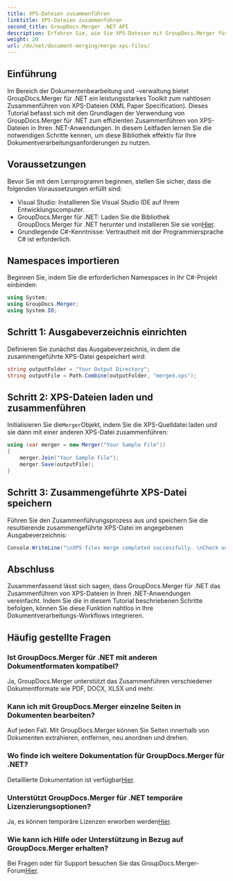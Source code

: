 ```yaml
---
title: XPS-Dateien zusammenführen
linktitle: XPS-Dateien zusammenführen
second_title: GroupDocs.Merger .NET API
description: Erfahren Sie, wie Sie XPS-Dateien mit GroupDocs.Merger für .NET mühelos zusammenführen. Vereinfachen Sie die Dokumentenverarbeitung in Ihren .NET-Anwendungen.
weight: 20
url: /de/net/document-merging/merge-xps-files/
---
```

## Einführung
Im Bereich der Dokumentenbearbeitung und -verwaltung bietet GroupDocs.Merger für .NET ein leistungsstarkes Toolkit zum nahtlosen Zusammenführen von XPS-Dateien (XML Paper Specification). Dieses Tutorial befasst sich mit den Grundlagen der Verwendung von GroupDocs.Merger für .NET zum effizienten Zusammenführen von XPS-Dateien in Ihren .NET-Anwendungen. In diesem Leitfaden lernen Sie die notwendigen Schritte kennen, um diese Bibliothek effektiv für Ihre Dokumentverarbeitungsanforderungen zu nutzen.
## Voraussetzungen
Bevor Sie mit dem Lernprogramm beginnen, stellen Sie sicher, dass die folgenden Voraussetzungen erfüllt sind:
- Visual Studio: Installieren Sie Visual Studio IDE auf Ihrem Entwicklungscomputer.
-  GroupDocs.Merger für .NET: Laden Sie die Bibliothek GroupDocs.Merger für .NET herunter und installieren Sie sie von[Hier](https://releases.groupdocs.com/merger/net/).
- Grundlegende C#-Kenntnisse: Vertrautheit mit der Programmiersprache C# ist erforderlich.

## Namespaces importieren
Beginnen Sie, indem Sie die erforderlichen Namespaces in Ihr C#-Projekt einbinden:
```csharp
using System; 
using GroupDocs.Merger;
using System.IO;
```
## Schritt 1: Ausgabeverzeichnis einrichten
Definieren Sie zunächst das Ausgabeverzeichnis, in dem die zusammengeführte XPS-Datei gespeichert wird:
```csharp
string outputFolder = "Your Output Directory";
string outputFile = Path.Combine(outputFolder, "merged.xps");
```
## Schritt 2: XPS-Dateien laden und zusammenführen
 Initialisieren Sie die`Merger`Objekt, indem Sie die XPS-Quelldatei laden und sie dann mit einer anderen XPS-Datei zusammenführen:
```csharp
using (var merger = new Merger("Your Sample File"))
{
    merger.Join("Your Sample File");
    merger.Save(outputFile);
}
```
## Schritt 3: Zusammengeführte XPS-Datei speichern
Führen Sie den Zusammenführungsprozess aus und speichern Sie die resultierende zusammengeführte XPS-Datei im angegebenen Ausgabeverzeichnis:
```csharp
Console.WriteLine("\nXPS files merge completed successfully. \nCheck output in {0}", outputFolder);
```

## Abschluss
Zusammenfassend lässt sich sagen, dass GroupDocs.Merger für .NET das Zusammenführen von XPS-Dateien in Ihren .NET-Anwendungen vereinfacht. Indem Sie die in diesem Tutorial beschriebenen Schritte befolgen, können Sie diese Funktion nahtlos in Ihre Dokumentverarbeitungs-Workflows integrieren.

## Häufig gestellte Fragen
### Ist GroupDocs.Merger für .NET mit anderen Dokumentformaten kompatibel?
Ja, GroupDocs.Merger unterstützt das Zusammenführen verschiedener Dokumentformate wie PDF, DOCX, XLSX und mehr.
### Kann ich mit GroupDocs.Merger einzelne Seiten in Dokumenten bearbeiten?
Auf jeden Fall. Mit GroupDocs.Merger können Sie Seiten innerhalb von Dokumenten extrahieren, entfernen, neu anordnen und drehen.
### Wo finde ich weitere Dokumentation für GroupDocs.Merger für .NET?
 Detaillierte Dokumentation ist verfügbar[Hier](https://tutorials.groupdocs.com/merger/net/).
### Unterstützt GroupDocs.Merger für .NET temporäre Lizenzierungsoptionen?
 Ja, es können temporäre Lizenzen erworben werden[Hier](https://purchase.groupdocs.com/temporary-license/).
### Wie kann ich Hilfe oder Unterstützung in Bezug auf GroupDocs.Merger erhalten?
 Bei Fragen oder für Support besuchen Sie das GroupDocs.Merger-Forum[Hier](https://forum.groupdocs.com/c/merger/32).